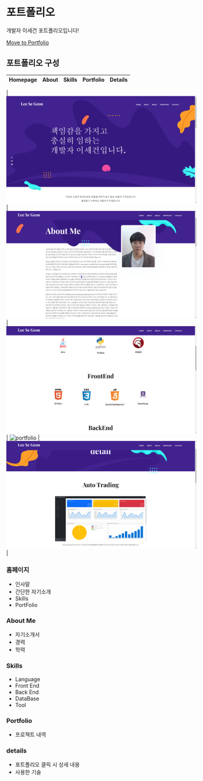 # 포트폴리오

개발자 이세건 포트폴리오입니다!

[Move to Portfolio](https://dltprjs1.github.io/)

## 포트폴리오 구성

| Homepage  | About  | Skills  | Portfolio  | Details  |
|---|---|---|---|---|

| ![Homepage](https://github.com/dltprjs1/dltprjs1.github.io/blob/main/assets/images/ReadMe/portfolio_Main.png) | ![About](https://github.com/dltprjs1/dltprjs1.github.io/blob/main/assets/images/ReadMe/portfolio_AboutMe.png) | ![Skills](https://github.com/dltprjs1/dltprjs1.github.io/blob/main/assets/images/ReadMe/portfolio_Skills.png) | ![portfolio](https://user-images.githubusercontent.com/37659754/58154368-491a2e00-7c93-11e9-8900-f5a6abe0a61d.png) | ![Details](https://github.com/dltprjs1/dltprjs1.github.io/blob/main/assets/images/ReadMe/portfolio_Details.png) |

### 홈페이지

 * 인사말
 * 간단한 자기소개
 * Skills
 * PortFolio
 
### About Me

 * 자기소개서
 * 경력
 * 학력
 
### Skills

 * Language
 * Front End
 * Back End
 * DataBase
 * Tool
   
### Portfolio

 * 프로젝트 내역
 
### details

 * 포트폴리오 클릭 시 상세 내용
 * 사용한 기술
